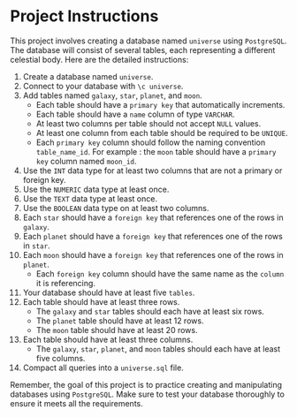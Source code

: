 # Project Instructions

This project involves creating a database named `universe` using `PostgreSQL`. The database will consist of several tables, each representing a different celestial body. Here are the detailed instructions:

1. Create a database named `universe`.
2. Connect to your database with `\c universe`.
3. Add tables named `galaxy`, `star`, `planet`, and `moon`.
    - Each table should have a `primary key` that automatically increments.
    - Each table should have a `name` column of type `VARCHAR`.
    - At least two columns per table should not accept `NULL` values.
    - At least one column from each table should be required to be `UNIQUE`.
    - Each `primary key` column should follow the naming convention `table_name_id`. For example : the `moon` table should have a `primary key` column named `moon_id`.
4. Use the `INT` data type for at least two columns that are not a primary or foreign key.
5. Use the `NUMERIC` data type at least once.
6. Use the `TEXT` data type at least once.
7. Use the `BOOLEAN` data type on at least two columns.
8. Each `star` should have a `foreign key` that references one of the rows in `galaxy`.
9. Each `planet` should have a `foreign key` that references one of the rows in `star`.
10. Each `moon` should have a `foreign key` that references one of the rows in `planet`.
    - Each `foreign key` column should have the same name as the `column` it is referencing.
11. Your database should have at least five `tables`.
12. Each table should have at least three rows.
    - The `galaxy` and `star` tables should each have at least six rows.
    - The `planet` table should have at least 12 rows.
    - The `moon` table should have at least 20 rows.
13. Each table should have at least three columns.
    - The `galaxy`, `star`, `planet`, and `moon` tables should each have at least five columns.
14. Compact all queries into a `universe.sql` file.

Remember, the goal of this project is to practice creating and manipulating databases using `PostgreSQL`. Make sure to test your database thoroughly to ensure it meets all the requirements.